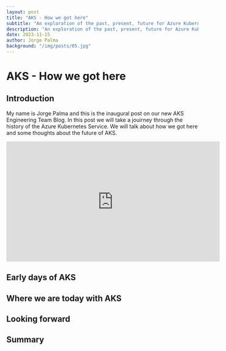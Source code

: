 ```yaml
---
layout: post
title: "AKS - How we got here"
subtitle: "An exploration of the past, present, future for Azure Kubernetes Service (AKS)."
description: "An exploration of the past, present, future for Azure Kubernetes Service (AKS)."
date: 2023-11-15
author: Jorge Palma
background: "/img/posts/05.jpg"
---
```




# AKS - How we got here

## Introduction

My name is Jorge Palma and this is the inaugural post on our new AKS Engineering Team Blog. In this post we will take a jouirney through the history of the Azure Kubernetes Service. We will talk about how we got here and some thoughts about the future of AKS. 

<iframe width="560" height="315" src="https://www.youtube.com/embed/yJOc3D52_Is?si=fc9U6r8f_FSf_DYu" title="YouTube video player" frameborder="0" allow="accelerometer; autoplay; clipboard-write; encrypted-media; gyroscope; picture-in-picture; web-share" allowfullscreen></iframe>

## Early days of AKS


## Where we are today with AKS


## Looking forward


## Summary

